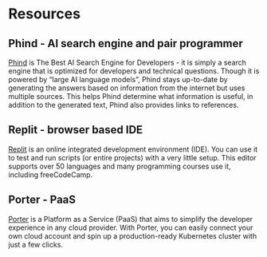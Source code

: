 # Resources

## Phind - AI search engine and pair programmer

[Phind](https://www.phind.com/) is The Best AI Search Engine for Developers - it is simply a search engine that is optimized for developers and technical questions. Though it is powered by “large AI language models”, Phind stays up-to-date by generating the answers based on information from the internet but uses multiple sources. This helps Phind determine what information is useful, in addition to the generated text, Phind also provides links to references.

## Replit - browser based IDE

[Replit](https://replit.com/) is an online integrated development environment (IDE). You can use it to test and run scripts (or entire projects) with a very little setup. This editor supports over 50 languages and many programming courses use it, including freeCodeCamp.


## Porter - PaaS

[Porter](https://porter.run/) is a Platform as a Service (PaaS) that aims to simplify the developer experience in any cloud provider. With Porter, you can easily connect your own cloud account and spin up a production-ready Kubernetes cluster with just a few clicks.


